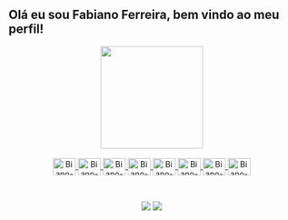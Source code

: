 <!--
**fabianokalash/fabianokalash** is a ✨ _special_ ✨ repository because its `README.md` (this file) appears on your GitHub profile.

Here are some ideas to get you started:

- 🔭 I’m currently working on ...
- 🌱 I’m currently learning ...
- 👯 I’m looking to collaborate on ...
- 🤔 I’m looking for help with ...
- 💬 Ask me about ...
- 📫 How to reach me: ...
- 😄 Pronouns: ...
- ⚡ Fun fact: ...
-->
## Olá eu sou Fabiano Ferreira, bem vindo ao meu perfil!

<div align="center">
  <a href="https://github.com/fabianokalash">
  <img height="180em" src="https://github-readme-stats.vercel.app/api?username=fabianokalash&show_icons=true&theme=dark&include_all_commits=true&count_private=true"/>
  <!--<img height="180em" src="https://github-readme-stats.vercel.app/api/top-langs/?username=fabianokalash&layout=compact&langs_count=7&theme=dark"/>-->
</div>
  
<div align="center"><br>
  <img align="center" alt="Biano-JavaScript" height="30" width="40" src="https://cdn.jsdelivr.net/gh/devicons/devicon/icons/javascript/javascript-plain.svg" />
  <img align="center" alt="Biano-TypeScript" height="30" width="40" src="https://cdn.jsdelivr.net/gh/devicons/devicon/icons/typescript/typescript-plain.svg" />  
  <img align="center" alt="Biano-React" height="30" width="40" src="https://cdn.jsdelivr.net/gh/devicons/devicon/icons/react/react-original.svg" />
  <img align="center" alt="Biano-NextJS" height="30" width="40" src="https://cdn.jsdelivr.net/gh/devicons/devicon/icons/nextjs/nextjs-line.svg" />
  <img align="center" alt="Biano-HTML5" height="30" width="40" src="https://cdn.jsdelivr.net/gh/devicons/devicon/icons/html5/html5-original.svg" />
  <img align="center" alt="Biano-CSS3" height="30" width="40" src="https://cdn.jsdelivr.net/gh/devicons/devicon/icons/css3/css3-original.svg" />
  <img align="center" alt="Biano-Tailwind" height="30" width="40" src="https://cdn.jsdelivr.net/gh/devicons/devicon/icons/tailwindcss/tailwindcss-plain.svg" />
  <img align="center" alt="Biano-PHP" height="30" width="40" src="https://cdn.jsdelivr.net/gh/devicons/devicon/icons/php/php-plain.svg" />  
</div>
  
  ##

<div align="center"><br>
  <a href="https://www.instagram.com/fabianokalash/" target="_blank"><img src="https://img.shields.io/badge/Instagram-E4405F?style=for-the-badge&logo=instagram&logoColor=white"></a>
 	<a href="https://www.twitch.tv/kalashdak1ng" target="_blank"><img src="https://img.shields.io/badge/Twitch-9146FF?style=for-the-badge&logo=twitch&logoColor=white"></a>
  <!--<a href="https://www.linkedin.com/in/" target="_blank"><img src="https://img.shields.io/badge/LinkedIn-0077B5?style=for-the-badge&logo=linkedin&logoColor=white">--></a> 
</div>
